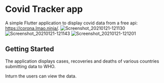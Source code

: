 # Covid Tracker app

A simple Flutter application to display covid data from a free api: https://corona.lmao.ninja/.
![Screenshot_20210121-121130](https://user-images.githubusercontent.com/30405173/105568340-a197ad80-5d49-11eb-9da5-9b6e68e63219.jpg)
![Screenshot_20210121-121143](https://user-images.githubusercontent.com/30405173/105568345-a78d8e80-5d49-11eb-8e74-2eb5dbaae6e2.jpg)
![Screenshot_20210121-121201](https://user-images.githubusercontent.com/30405173/105568348-abb9ac00-5d49-11eb-87e0-df4deadf0c98.jpg)

## Getting Started

The application displays cases, recoveries and deaths of various countries submitting data to WHO.

Inturn the users can view the data.

